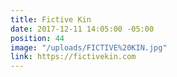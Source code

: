 ```yaml
---
title: Fictive Kin
date: 2017-12-11 14:05:00 -05:00
position: 44
image: "/uploads/FICTIVE%20KIN.jpg"
link: https://fictivekin.com
---
```


